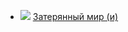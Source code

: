 * ![](/books/sf/Артур%20Игнатиус%20Конан%20Дойл/Затерянный%20мир%20(и).jpg) [Затерянный мир (и)](/books/sf/Артур%20Игнатиус%20Конан%20Дойл/Затерянный%20мир%20(и))